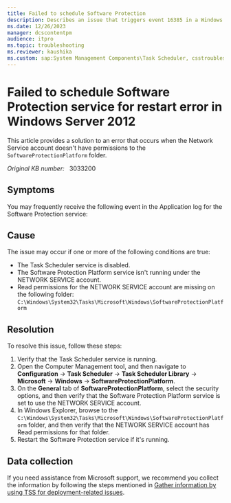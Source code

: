 ```yaml
---
title: Failed to schedule Software Protection
description: Describes an issue that triggers event 16385 in a Windows Server 2012 environment. Occurs when the Network Service account doesn't have permissions to the SoftwareProtectionPlatform folder.
ms.date: 12/26/2023
manager: dcscontentpm
audience: itpro
ms.topic: troubleshooting
ms.reviewer: kaushika
ms.custom: sap:System Management Components\Task Scheduler, csstroubleshoot
---
```

# Failed to schedule Software Protection service for restart error in Windows Server 2012

This article provides a solution to an error that occurs when the Network Service account doesn't have permissions to the `SoftwareProtectionPlatform` folder.

_Original KB number:_ &nbsp; 3033200

## Symptoms

You may frequently receive the following event in the Application log for the Software Protection service:

## Cause

The issue may occur if one or more of the following conditions are true:

- The Task Scheduler service is disabled.
- The Software Protection Platform service isn't running under the NETWORK SERVICE account.
- Read permissions for the NETWORK SERVICE account are missing on the following folder:
    `C:\Windows\System32\Tasks\Microsoft\Windows\SoftwareProtectionPlatform`

## Resolution

To resolve this issue, follow these steps:

1. Verify that the Task Scheduler service is running.
2. Open the Computer Management tool, and then navigate to **Configuration** -> **Task Scheduler** -> **Task Scheduler Library** -> **Microsoft** -> **Windows** -> **SoftwareProtectionPlatform**.
3. On the **General** tab of **SoftwareProtectionPlatform**, select the security options, and then verify that the Software Protection Platform service is set to use the NETWORK SERVICE account.
4. In Windows Explorer, browse to the `C:\Windows\System32\Tasks\Microsoft\Windows\SoftwareProtectionPlatform` folder, and then verify that the NETWORK SERVICE account has Read permissions for that folder.
5. Restart the Software Protection service if it's running.

## Data collection

If you need assistance from Microsoft support, we recommend you collect the information by following the steps mentioned in [Gather information by using TSS for deployment-related issues](../../windows-client/windows-troubleshooters/gather-information-using-tss-deployment.md).
